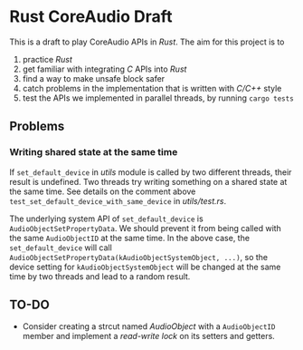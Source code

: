 # Rust CoreAudio Draft

This is a draft to play CoreAudio APIs in *Rust*. The aim for this project is to
1. practice *Rust*
2. get familiar with integrating *C* APIs into *Rust*
3. find a way to make unsafe block safer
4. catch problems in the implementation that is written with *C/C++* style
5. test the APIs we implemented in parallel threads, by running ```cargo tests```

## Problems

### Writing shared state at the same time
If ```set_default_device``` in *utils* module is called by two different threads, their result is undefined. Two threads try writing something on a shared state at the same time. See details on the comment above ```test_set_default_device_with_same_device``` in *utils/test.rs*.

The underlying system API of ```set_default_device``` is ```AudioObjectSetPropertyData```. We should prevent it from being called with the same ```AudioObjectID``` at the same time. In the above case, the ```set_default_device``` will call ```AudioObjectSetPropertyData(kAudioObjectSystemObject, ...)```, so the device setting for ```kAudioObjectSystemObject``` will be changed at the same time by two threads and lead to a random result.

## TO-DO
- Consider creating a strcut named *AudioObject* with a ```AudioObjectID``` member and implement a *read-write lock* on its setters and getters.